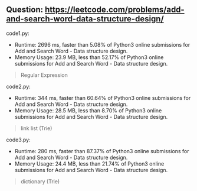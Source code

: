 ## Question: https://leetcode.com/problems/add-and-search-word-data-structure-design/

code1.py:
* Runtime: 2696 ms, faster than 5.08% of Python3 online submissions for Add and Search Word - Data structure design.
* Memory Usage: 23.9 MB, less than 52.17% of Python3 online submissions for Add and Search Word - Data structure design.
> Regular Expression

code2.py:
* Runtime: 344 ms, faster than 60.64% of Python3 online submissions for Add and Search Word - Data structure design.
* Memory Usage: 28.5 MB, less than 8.70% of Python3 online submissions for Add and Search Word - Data structure design.
> link list (Trie)

code3.py:
* Runtime: 280 ms, faster than 87.37% of Python3 online submissions for Add and Search Word - Data structure design.
* Memory Usage: 24.4 MB, less than 21.74% of Python3 online submissions for Add and Search Word - Data structure design.
> dictionary (Trie)
